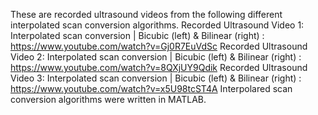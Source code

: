 These are recorded ultrasound videos from the following different interpolated scan conversion algorithms.
Recorded Ultrasound Video 1: Interpolated scan conversion | Bicubic (left) & Bilinear (right) :  https://www.youtube.com/watch?v=Gj0R7EuVdSc
Recorded Ultrasound Video 2: Interpolated scan conversion | Bicubic (left) & Bilinear (right) :  https://www.youtube.com/watch?v=8QXjUY9Qdik
Recorded Ultrasound Video 3: Interpolated scan conversion | Bicubic (left) & Bilinear (right) :  https://www.youtube.com/watch?v=x5U98tcST4A
Interpolared scan conversion algorithms were written in MATLAB.
